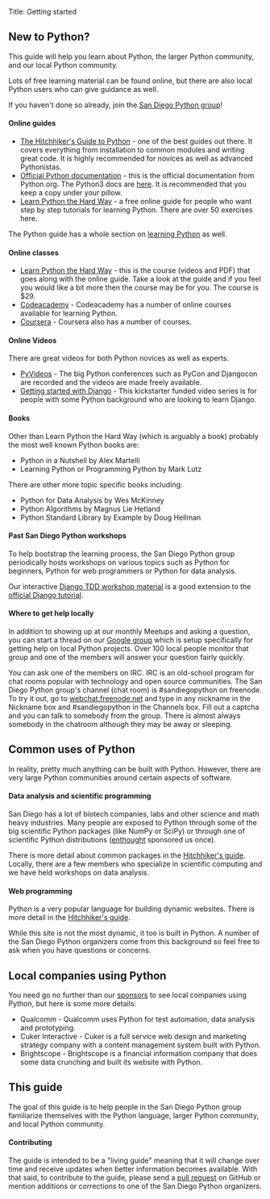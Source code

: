 Title: Getting started

## New to Python?

This guide will help you learn about Python, the larger Python community, and
our local Python community.

Lots of free learning material can be found online, but there are also local
Python users who can give guidance as well.

If you haven't done so already, join the [San Diego Python group](http://www.meetup.com/pythonsd/)!


#### Online guides

* [The Hitchhiker's Guide to Python](http://docs.python-guide.org/) - one of the best guides out there. It covers everything from installation to common modules and writing great code. It is highly recommended for novices as
 well as advanced Pythonistas.
* [Official Python documentation](http://docs.python.org/2/) - this is the
 official documentation from Python.org. The Python3 docs are
 [here](http://docs.python.org/3/). It is recommended that you keep a copy
 under your pillow.
* [Learn Python the Hard Way](http://learnpythonthehardway.org/book) - a
 free online guide for people who want step by step tutorials for learning
 Python. There are over 50 exercises here.

The Python guide has a whole section on
[learning Python](http://docs.python-guide.org/en/latest/intro/learning/)
as well.


#### Online classes

* [Learn Python the Hard Way](http://learnpythonthehardway.org/) - this is
 the course (videos and PDF) that goes along with the online guide. Take
 a look at the guide and if you feel you would like a bit more then the
 course may be for you. The course is $29.
* [Codeacademy](http://www.codecademy.com/tracks/python) - Codeacademy has
 a number of online courses available for learning Python.
* [Coursera](https://www.coursera.org/courses?search=python) - Coursera
 also has a number of courses.


#### Online Videos

There are great videos for both Python novices as well as experts.

* [PyVideos](http://pyvideo.org/) - The big Python conferences such as
 PyCon and Djangocon are recorded and the videos are made freely available.
* [Getting started with Django](http://gettingstartedwithdjango.com/) -
 This kickstarter funded video series is for people with some Python
 background who are looking to learn Django.


#### Books

Other than Learn Python the Hard Way (which is arguably a book) probably
the most well known Python books are:

* Python in a Nutshell by Alex Martelli
* Learning Python or Programming Python by Mark Lutz

There are other more topic specific books including:

* Python for Data Analysis by Wes McKinney
* Python Algorithms by Magnus Lie Hetland
* Python Standard Library by Example by Doug Hellman


#### Past San Diego Python workshops

To help bootstrap the learning process, the San Diego Python group periodically
hosts workshops on various topics such as Python for beginners, Python for web
programmers or Python for data analysis.

Our interactive [Django TDD workshop material][django tdd] is a good extension to the [official Django tutorial][django tutorial].

[django tdd]: http://test-driven-django-development.readthedocs.org/
[django tutorial]: https://docs.djangoproject.com/en/1.6/intro/ 


#### Where to get help locally

In addition to showing up at our monthly Meetups and asking a question,
you can start a thread on our
[Google group](https://groups.google.com/group/pythonsd) which is setup
specifically for getting help on local Python projects. Over 100 local
people monitor that group and one of the members will answer your
question fairly quickly.

You can ask one of the members on IRC. IRC is an old-school program for
chat rooms popular with technology and open source communities. The San
Diego Python group's channel (chat room) is #sandiegopython on freenode.
To try it out, go to [webchat.freenode.net](http://webchat.freenode.net/)
and type in any nickname in the Nickname box and #sandiegopython in the
Channels box. Fill out a captcha and you can talk to somebody from the
group. There is almost always somebody in the chatroom although they
may be away or sleeping.


## Common uses of Python

In reality, pretty much anything can be built with Python. However, there
are very large Python communities around certain aspects of software.


#### Data analysis and scientific programming

San Diego has a lot of biotech companies, labs and other science and math
heavy industries. Many people are exposed to Python through some of the
big scientific Python packages (like NumPy or SciPy) or through one of
scientific Python distributions ([enthought](https://www.enthought.com/)
sponsored us once).

There is more detail about common packages in the
[Hitchhiker's guide](http://docs.python-guide.org/en/latest/scenarios/scientific/). Locally, there are a few members who specialize in scientific
computing and we have held workshops on data analysis.


#### Web programming

Python is a very popular language for building dynamic websites. There is
more detail in the
[Hitchhiker's guide](http://docs.python-guide.org/en/latest/scenarios/web/).

While this site is not the most dynamic, it too is built in Python. A number
of the San Diego Python organizers come from this background so feel free
to ask when you have questions or concerns.


## Local companies using Python

You need go no further than our [sponsors](http://pythonsd.org) to see
local companies using Python, but here is some more details:

* Qualcomm - Qualcomm uses Python for test automation, data analysis
 and prototyping.
* Cuker Interactive - Cuker is a full service web design and marketing
 strategy company with a content management system built with Python.
* Brightscope - Brightscope is a financial information company that does
 some data crunching and built its website with Python.


## This guide

The goal of this guide is to help people in the San Diego Python group
familiarize themselves with the Python language, larger Python community,
and local Python community.


#### Contributing

The guide is intended to be a "living guide" meaning that it will change
over time and receive updates when better information becomes available.
With that said, to contribute to the guide, please send a
[pull request](https://github.com/pythonsd/pythonsd.org/tree/master/content/pages)
on GitHub or mention additions or corrections to one of the San Diego Python
organizers.
